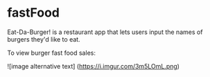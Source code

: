 # fastFood
Eat-Da-Burger! is a restaurant app that lets users input the names of burgers they'd like to eat.

To view burger fast food sales:

  ![image alternative text] (https://i.imgur.com/3m5LOmL.png)
